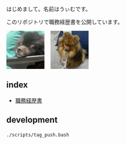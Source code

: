 はじめまして。名前はうぃむです。

このリポジトリで職務経歴書を公開しています。

<div style="display:flex;gap:1rem;">
    <img src="./.img/kuro.jpg" width="100px" >
    <img src="./.img/dai.jpg" width="100px" >
</div>

## index

- [職務経歴書](./src/work.md)

## development

```bash
./scripts/tag_push.bash
```
